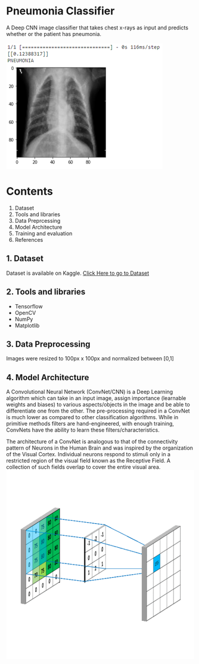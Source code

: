 # Pneumonia Classifier
A Deep CNN image classifier that takes chest x-rays as input and predicts whether or the patient has pneumonia.<br><br>
![Prediction Plot](https://github.com/niyarrbarman/pneumonia/blob/main/images/prediction.png)
# Contents
1. Dataset<br/>
2. Tools and libraries<br/>
3. Data Preprcessing<br/>
4. Model Architecture<br/>
5. Training and evaluation<br/>
6. References<br/>

## 1. Dataset
Dataset is available on Kaggle. [Click Here to go to Dataset](https://www.kaggle.com/datasets/paultimothymooney/chest-xray-pneumonia)
## 2. Tools and libraries
- Tensorflow
- OpenCV
- NumPy
- Matplotlib
## 3. Data Preprocessing
Images were resized to 100px x 100px and normalized between [0,1]
## 4. Model Architecture
A Convolutional Neural Network (ConvNet/CNN) is a Deep Learning algorithm which can take in an input image, assign importance (learnable weights and biases) to various aspects/objects in the image and be able to differentiate one from the other. The pre-processing required in a ConvNet is much lower as compared to other classification algorithms. While in primitive methods filters are hand-engineered, with enough training, ConvNets have the ability to learn these filters/characteristics.

The architecture of a ConvNet is analogous to that of the connectivity pattern of Neurons in the Human Brain and was inspired by the organization of the Visual Cortex. Individual neurons respond to stimuli only in a restricted region of the visual field known as the Receptive Field. A collection of such fields overlap to cover the entire visual area.
![CNN](https://github.com/niyarrbarman/pneumonia/blob/main/images/cnn.gif)
